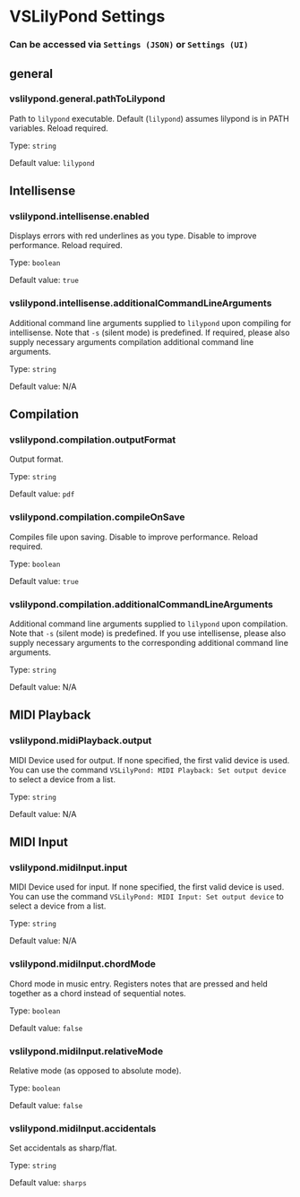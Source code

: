 # VSLilyPond Settings

### Can be accessed via `Settings (JSON)` or `Settings (UI)`

## general

### vslilypond.general.pathToLilypond

Path to `lilypond` executable. Default (`lilypond`) assumes lilypond is in PATH variables. Reload required.

Type: `string`

Default value: `lilypond`

## Intellisense

### vslilypond.intellisense.enabled

Displays errors with red underlines as you type. Disable to improve performance. Reload required.

Type: `boolean`

Default value: `true`

### vslilypond.intellisense.additionalCommandLineArguments

Additional command line arguments supplied to `lilypond` upon compiling for intellisense. Note that `-s` (silent mode) is predefined. If required, please also supply necessary arguments compilation additional command line arguments.

Type: `string`

Default value: N/A

## Compilation

### vslilypond.compilation.outputFormat

Output format.

Type: `string`

Default value: `pdf`

### vslilypond.compilation.compileOnSave

Compiles file upon saving. Disable to improve performance. Reload required.

Type: `boolean`

Default value: `true`

### vslilypond.compilation.additionalCommandLineArguments

Additional command line arguments supplied to `lilypond` upon compilation. Note that `-s` (silent mode) is predefined. If you use intellisense, please also supply necessary arguments to the corresponding additional command line arguments.

Type: `string`

Default value: N/A

## MIDI Playback

### vslilypond.midiPlayback.output

MIDI Device used for output. If none specified, the first valid device is used. You can use the command `VSLilyPond: MIDI Playback: Set output device` to select a device from a list.

Type: `string`

Default value: N/A

## MIDI Input

### vslilypond.midiInput.input

MIDI Device used for input. If none specified, the first valid device is used. You can use the command `VSLilyPond: MIDI Input: Set output device` to select a device from a list.

Type: `string`

Default value: N/A

### vslilypond.midiInput.chordMode

Chord mode in music entry. Registers notes that are pressed and held together as a chord instead of sequential notes.

Type: `boolean`

Default value: `false`

### vslilypond.midiInput.relativeMode

Relative mode (as opposed to absolute mode).

Type: `boolean`

Default value: `false`

### vslilypond.midiInput.accidentals

Set accidentals as sharp/flat.

Type: `string`

Default value: `sharps`